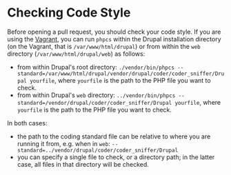 # Checking Code Style

Before opening a pull request, you should check your code style. If you are using the [Vagrant](https://github.com/Islandora-Devops/claw-playbook), you can run `phpcs` within the Drupal installation directory (on the Vagrant, that is `/var/www/html/drupal`) or from within the `web` directory (`/var/www/html/drupal/web`) as follows:

* from within Drupal's root directory: `./vendor/bin/phpcs --standard=/var/www/html/drupal/vendor/drupal/coder/coder_sniffer/Drupal yourfile`, where `yourfile` is the path to the PHP file you want to check.
* from within Drupal's `web` directory: `../vendor/bin/phpcs --standard=/vendor/drupal/coder/coder_sniffer/Drupal yourfile`, where `yourfile` is the path to the PHP file you want to check.

In both cases:

* the path to the coding standard file can be relative to where you are running it from, e.g. when in `web`: `--standard=../vendor/drupal/coder/coder_sniffer/Drupal`
* you can specify a single file to check, or a directory path; in the latter case, all files in that directory will be checked.
